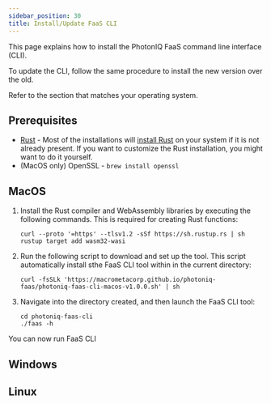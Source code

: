 ```yaml
---
sidebar_position: 30
title: Install/Update FaaS CLI
---
```


This page explains how to install the PhotonIQ FaaS command line interface (CLI).

To update the CLI, follow the same procedure to install the new version over the old.

Refer to the section that matches your operating system.

## Prerequisites

- [Rust](https://www.rust-lang.org/) - Most of the installations will [install Rust](https://www.rust-lang.org/tools/install) on your system if it is not already present. If you want to customize the Rust installation, you might want to do it yourself.
- (MacOS only) OpenSSL - `brew install openssl`

## MacOS

1. Install the Rust compiler and WebAssembly libraries by executing the following commands. This is required for creating Rust functions:

    ```curl
    curl --proto '=https' --tlsv1.2 -sSf https://sh.rustup.rs | sh
    rustup target add wasm32-wasi
    ```

2. Run the following script to download and set up the tool. This script automatically install sthe FaaS CLI tool within in the current directory:

    ```curl
    curl -fsSLk 'https://macrometacorp.github.io/photoniq-faas/photoniq-faas-cli-macos-v1.0.0.sh' | sh
    ```

3. Navigate into the directory created, and then launch the FaaS CLI tool:

    ```cd
    cd photoniq-faas-cli
    ./faas -h
    ```

You can now run FaaS CLI 

## Windows


## Linux

